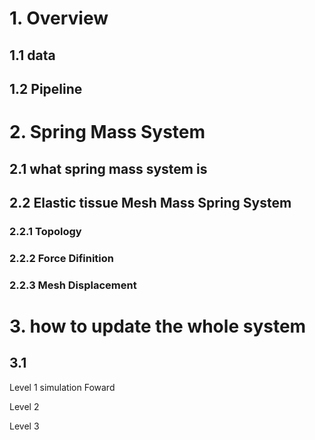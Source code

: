 # 1. Overview 
## 1.1 data

## 1.2 Pipeline

# 2. Spring Mass System
## 2.1 what spring mass system is

## 2.2 Elastic tissue Mesh Mass Spring System 
### 2.2.1 Topology

### 2.2.2 Force Difinition

### 2.2.3 Mesh Displacement


# 3. how to update the whole system
## 3.1 
Level 1 simulation Foward

Level 2 

Level 3